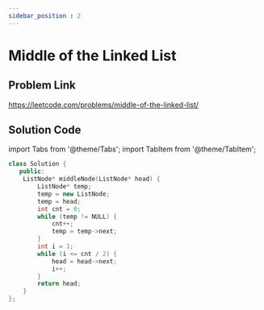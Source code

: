 ```yaml
---
sidebar_position : 2
---
```


# Middle of the Linked List

## Problem Link
https://leetcode.com/problems/middle-of-the-linked-list/

## Solution Code

import Tabs from '@theme/Tabs';
import TabItem from '@theme/TabItem';

<Tabs>
<TabItem value="cpp" label="C++">

```cpp
class Solution {
   public:
    ListNode* middleNode(ListNode* head) {
        ListNode* temp;
        temp = new ListNode;
        temp = head;
        int cnt = 0;
        while (temp != NULL) {
            cnt++;
            temp = temp->next;
        }
        int i = 1;
        while (i <= cnt / 2) {
            head = head->next;
            i++;
        }
        return head;
    }
};
```
</TabItem>
</Tabs>
